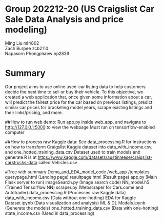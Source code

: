 # Group 202212-20 (US Craigslist Car Sale Data Analysis and price modeling) 
Ming Liu ml4802  
Zach Burpee zcb2110  
Napasorn Phongphaew np2839

# Summary 
Our project aims to use online used-car listing data to help customers decide the best
time to sell or buy their vehicle. To this objective, we created a web application
that, once given some information about a car, will predict the fairest price for the 
car based on previous listings, predict similar car prices for bracketing model years,
scrape existing listings and their links/pricing, and more. 

##How to run web demo:
    Run app.py inside web_app, and navigate to http://127.0.0.1:5000
    to view the webpage
    Must run on tensorflow-enabled computer

##How to process raw Kaggle data:
    See data_processing.R for instructions on how to transform Craigslist
    Kaggle dataset into data_with_income.csv, and one_hotted_training_data.csv
    Dataset used to train models and generate R is at
    https://www.kaggle.com/datasets/austinreese/craigslist-carstrucks-data
    called Vehicles.csv

#Tree with summary
Demo_and_EDA_model_code
    /web_app
        /templates
            querypage.html (Landing page)
            resultpage.html (Result page)
        app.py (Main Flask server to run)
        imageSearch.py (Image search code)
        NN_model.h5 (Trained Tensorflow NN)
        scraper.py (Webscraper for Cars.come and Autotrader)
    data_processing.R (Processes raw Kaggle data)
    data_with_income.csv (Data without one-hotting)
    EDA for Kaggle Dataset.ipynb (Data visualization and analysis)
    ML & DL Models.ipynb (Generate the models)
    one_hotted_training_data.csv (Data with one-hotting)
    state_income.csv (Used in data_processing)
